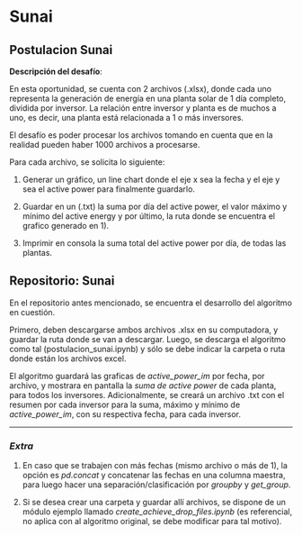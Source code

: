 # **Sunai**
## **Postulacion Sunai**


**Descripción del desafío**:

En esta oportunidad, se cuenta con 2 archivos (.xlsx), donde cada uno representa la generación de energía en una planta solar de 1 día completo, dividida por inversor. La relación entre inversor y planta es de muchos a uno, es decir, una planta está relacionada a 1 o más inversores.

El desafío es poder procesar los archivos tomando en cuenta que en la realidad pueden haber 1000 archivos a procesarse.

Para cada archivo, se solicita lo siguiente:

1) Generar un gráfico, un line chart donde el eje x sea la fecha y el eje y sea el active power para finalmente guardarlo.

2) Guardar en un (.txt) la suma por día del active power, el valor máximo y mínimo del active energy y por último, la ruta donde se encuentra el grafico generado en 1).

3) Imprimir en consola la suma total del active power por día, de todas las plantas.


## **Repositorio: Sunai**

En el repositorio antes mencionado, se encuentra el desarrollo del algoritmo en cuestión.

Primero, deben descargarse ambos archivos .xlsx en su computadora, y guardar la ruta donde se van a descargar. Luego, se descarga el algoritmo como tal (postulacion_sunai.ipynb) y sólo se debe indicar la carpeta o ruta donde están los archivos excel.

El algoritmo guardará las graficas de *active_power_im* por fecha, por archivo, y mostrara en pantalla la *suma de active power* de cada planta, para todos los inversores. Adicionalmente, se creará un archivo .txt con el resumen por cada inversor para la suma, máximo y mínimo de *active_power_im*, con su respectiva fecha, para cada inversor.


-----------------------------------------------------------------------------------------------------------------------

### *Extra*

1) En caso que se trabajen con más fechas (mismo archivo o más de 1), la opción es *pd.concat* y concatenar las fechas en una columna maestra, para luego hacer una separación/clasificación por *groupby* y *get_group*.

2) Si se desea crear una carpeta y guardar allí archivos, se dispone de un módulo ejemplo llamado *create_achieve_drop_files.ipynb* (es referencial, no aplica con al algoritmo original, se debe modificar para tal motivo).
